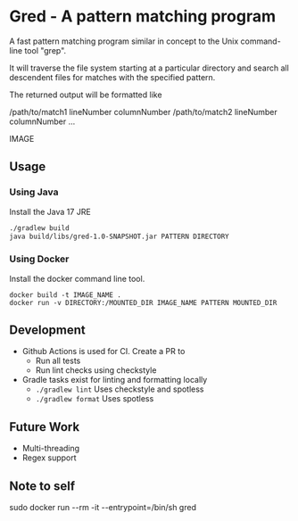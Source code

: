 # Gred - A pattern matching program
A fast pattern matching program similar in concept to the
Unix command-line tool "grep".

It will traverse the file system starting at a particular directory
and search all descendent files for matches with the specified pattern.

The returned output will be formatted like

/path/to/match1 lineNumber columnNumber
/path/to/match2 lineNumber columnNumber
...

IMAGE

## Usage
### Using Java
Install the Java 17 JRE
``` bash
./gradlew build
java build/libs/gred-1.0-SNAPSHOT.jar PATTERN DIRECTORY
```

### Using Docker
Install the docker command line tool.
```
docker build -t IMAGE_NAME .
docker run -v DIRECTORY:/MOUNTED_DIR IMAGE_NAME PATTERN MOUNTED_DIR
```

## Development
- Github Actions is used for CI. Create a PR to
    - Run all tests
    - Run lint checks using checkstyle
- Gradle tasks exist for linting and formatting locally
    - `./gradlew lint` Uses checkstyle and spotless
    - `./gradlew format` Uses spotless

## Future Work
- Multi-threading
- Regex support

## Note to self
sudo docker run --rm -it --entrypoint=/bin/sh gred
